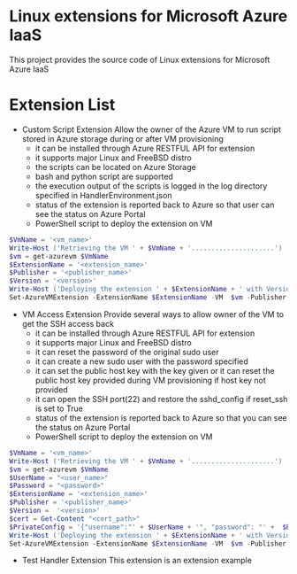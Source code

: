 # Linux extensions for Microsoft Azure IaaS

This project provides the source code of Linux extensions for Microsoft Azure IaaS

# Extension List

* Custom Script Extension
  Allow the owner of the Azure VM to run script stored in Azure storage during or after VM provisioning
  * it can be installed through Azure RESTFUL API for extension
  * it supports major Linux and FreeBSD distro
  * the scripts can be located on Azure Storage    
  * bash and python script are supported
  * the execution output of the scripts is logged in the log directory specified in HandlerEnvironment.json
  * status of the extension is reported back to Azure so that user can see the status on Azure Portal
  * PowerShell script to deploy the extension on VM	
```powershell
$VmName = '<vm_name>'
Write-Host ('Retrieving the VM ' + $VmName + '.....................')
$vm = get-azurevm $VmName	
$ExtensionName = '<extension_name>'	
$Publisher = '<publisher_name>'	
$Version = '<version>'
Write-Host ('Deploying the extension ' + $ExtensionName + ' with Version ' + $Version + ' on ' + $VmName + '.....................')
Set-AzureVMExtension -ExtensionName $ExtensionName -VM  $vm -Publisher $Publisher -Version $Version -PrivateConfiguration '{"storageAccountName": "<storage_account_name>","storageAccountKey":"<storage_account_key>"}' -PublicConfiguration '{"fileUris":["<url>"], "commandToExecute": "<command>" }' | Update-AzureVM
```
	 
  
* VM Access Extension
  Provide several ways to allow owner of the VM to get the SSH access back
  * it can be installed through Azure RESTFUL API for extension
  * it supports major Linux and FreeBSD distro
  * it can reset the password of the original sudo user 
  * it can create a new sudo user with the password specified
  * it can set the public host key with the key given or it can reset the public host key provided during VM provisioning if host key not provided
  * it can open the SSH port(22) and restore the sshd_config if reset_ssh is set to True  
  * status of the extension is reported back to Azure so that you can see the status on Azure Portal
  * PowerShell script to deploy the extension on VM	
```powershell
$VmName = '<vm_name>'
Write-Host ('Retrieving the VM ' + $VmName + '.....................')
$vm = get-azurevm $VmName
$UserName = "<user_name>"
$Password = "<password>"
$ExtensionName = '<extension_name>'
$Publisher = '<publisher_name>'
$Version =  '<version>'
$cert = Get-Content "<cert_path>"
$PrivateConfig = '{"username":"' + $UserName + '", "password": "' +  $Password + '", "ssh_key":"' + $cert + '","reset_ssh":"True"}'	
Write-Host ('Deploying the extension ' + $ExtensionName + ' with Version ' + $Version + ' on ' + $VmName + '.....................')
Set-AzureVMExtension -ExtensionName $ExtensionName -VM  $vm -Publisher $Publisher -Version $Version -PrivateConfiguration $PrivateConfig -PublicConfiguration $PublicConfig | Update-AzureVM	
``` 
* Test Handler Extension
  This extension is an extension example  
